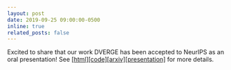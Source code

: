 ```yaml
---
layout: post
date: 2019-09-25 09:00:00-0500
inline: true
related_posts: false
---
```


Excited to share that our work DVERGE has been accepted to NeurIPS as an oral presentation! See [[html]](https://papers.nips.cc/paper_files/paper/2020/hash/3ad7c2ebb96fcba7cda0cf54a2e802f5-Abstract.html)[[code]](https://github.com/zjysteven/DVERGE)[[arxiv]](https://arxiv.org/abs/2009.14720)[[presentation]](https://neurips.cc/virtual/2020/public/poster_3ad7c2ebb96fcba7cda0cf54a2e802f5.html) for more details.
